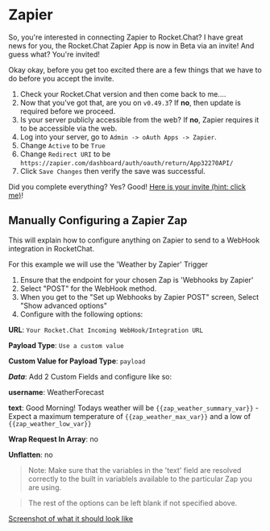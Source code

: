# Zapier
So, you're interested in connecting Zapier to Rocket.Chat? I have great news for you, the Rocket.Chat Zapier App is now in Beta via an invite! And guess what? You're invited!

Okay okay, before you get too excited there are a few things that we have to do before you accept the invite.

1. Check your Rocket.Chat version and then come back to me....
2. Now that you've got that, are you on `v0.49.3`? If **no**, then update is required before we proceed.
3. Is your server publicly accessible from the web? If **no**, Zapier requires it to be accessible via the web.
4. Log into your server, go to `Admin -> oAuth Apps -> Zapier`.
5. Change `Active` to be `True`
6. Change `Redirect URI` to be `https://zapier.com/dashboard/auth/oauth/return/App32270API/`
7. Click `Save Changes` then verify the save was successful.

Did you complete everything? Yes? Good! [Here is your invite (hint: click me)](https://zapier.com/dashboard/auth/oauth/return/App32270API/)!

## Manually Configuring a Zapier Zap
This will explain how to configure anything on Zapier to send to a WebHook integration in RocketChat. 

For this example we will use the 'Weather by Zapier' Trigger

1. Ensure that the endpoint for your chosen Zap is 'Webhooks by Zapier'
2. Select "POST" for the WebHook method. 
3. When you get to the "Set up Webhooks by Zapier POST" screen, Select "Show advanced options"
4. Configure with the following options:

**URL**: `Your Rocket.Chat Incoming WebHook/Integration URL` 

**Payload Type**: `Use a custom value` 

**Custom Value for Payload Type**: `payload` 

__*Data*__: Add 2 Custom Fields and configure like so:
 
**username**: WeatherForecast

**text**: Good Morning! Todays weather will be `{{zap_weather_summary_var}}` - Expect a maximum temperature of `{{zap_weather_max_var}}` and a low of `{{zap_weather_low_var}}`

**Wrap Request In Array**: no 

**Unflatten**: no

> Note: Make sure that the variables in the 'text' field are resolved correctly to the built in variablels available to the particular Zap you are using. 

> The rest of the options can be left blank if not specified above. 

[Screenshot of what it should look like](zap_weather.png)
